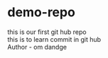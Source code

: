 # demo-repo
this is our first git hub repo
<br>
this is to learn commit in git hub
<br>
Author - om dandge

